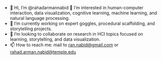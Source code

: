 - 👋 Hi, I’m @rahadarmannabid
👀 I’m interested in human-computer interaction, data visualization, cognitive learning, machine learning, and natural language processing.
- 🌱 I’m currently working on expert goggles, procedural scaffolding, and storytelling projects. 
- 💞️ I’m looking to collaborate on research in HCI topics focused on learning, storytelling, and data visualization.
- 📫 How to reach me: mail to ran.nabid@gmail.com or rahad.arman.nabid@temple.edu

<!---
rahadarmannabid/rahadarmannabid is a ✨ special ✨ repository because its `README.md` (this file) appears on your GitHub profile.
You can click the Preview link to take a look at your changes.
--->
